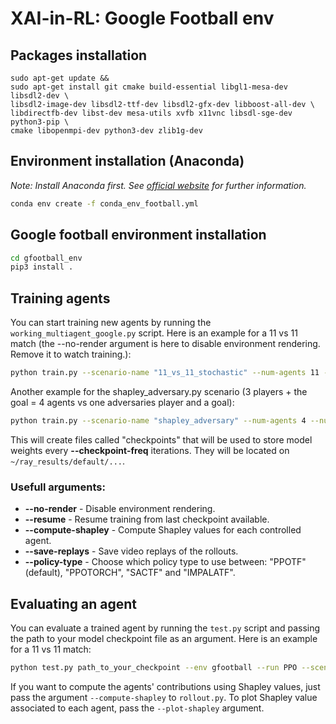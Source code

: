 # XAI-in-RL: Google Football env

## Packages installation
```
sudo apt-get update && 
sudo apt-get install git cmake build-essential libgl1-mesa-dev libsdl2-dev \
libsdl2-image-dev libsdl2-ttf-dev libsdl2-gfx-dev libboost-all-dev \
libdirectfb-dev libst-dev mesa-utils xvfb x11vnc libsdl-sge-dev python3-pip \
cmake libopenmpi-dev python3-dev zlib1g-dev
```
## Environment installation (Anaconda)
*Note: Install Anaconda first. See [official website](https://docs.anaconda.com/anaconda/install/linux/) for further information.*
```bash
conda env create -f conda_env_football.yml
```

## Google football environment installation
```bash
cd gfootball_env
pip3 install .
```
## Training agents

You can start training new agents by running the `working_multiagent_google.py` script.
Here is an example for a 11 vs 11 match (the --no-render argument is here to disable environment rendering. Remove it to watch training.):
```bash
python train.py --scenario-name "11_vs_11_stochastic" --num-agents 11 --num-iters 1000 --checkpoint-freq 100
```

Another example for the shapley_adversary.py scenario (3 players + the goal = 4 agents vs one adversaries player and a goal):
```bash
python train.py --scenario-name "shapley_adversary" --num-agents 4 --num-iters 1000 --checkpoint-freq 100
```

This will create files called "checkpoints" that will be used to store model weights every **--checkpoint-freq** iterations.
They will be located on `~/ray_results/default/...`.

### Usefull arguments:

* **--no-render** - Disable environment rendering.
* **--resume** - Resume training from last checkpoint available.
* **--compute-shapley** - Compute Shapley values for each controlled agent.
* **--save-replays** - Save video replays of the rollouts.
* **--policy-type** - Choose which policy type to use between: "PPOTF"(default), "PPOTORCH", "SACTF" and "IMPALATF". 

## Evaluating an agent

You can evaluate a trained agent by running the `test.py` script and passing the path to your model checkpoint file as an argument. Here is an example for a 11 vs 11 match:
```bash
python test.py path_to_your_checkpoint --env gfootball --run PPO --scenario-name "11_vs_11_stochastic" --num-agents 11 --episodes 20 --steps 10000
```
If you want to compute the agents' contributions using Shapley values, just pass the argument `--compute-shapley` to `rollout.py`. To plot Shapley value associated to each agent, pass the `--plot-shapley` argument.
